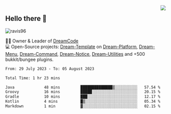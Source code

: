 <img align='right' src="https://github-readme-stats.vercel.app/api?username=Ravis96&show_icons=true">

## Hello there 👋
<p align="left"> <img src="https://komarev.com/ghpvc/?username=ravis96&label=Profile%20views&color=0e75b6&style=flat" alt="ravis96" /> </p>

👨‍💻 Owner & Leader of [DreamCode](https://github.com/DreamPoland) <br>
💻 Open-Source projects: [Dream-Template](https://github.com/DreamPoland/dream-template) on [Dream-Platform](https://github.com/DreamPoland/dream-platform), [Dream-Menu](https://github.com/DreamPoland/dream-menu), [Dream-Command](https://github.com/DreamPoland/dream-command), [Dream-Notice](https://github.com/DreamPoland/dream-notice), [Dream-Utilities](https://github.com/DreamPoland/dream-utilities) and +500 bukkit/bungee plugins.

<!--START_SECTION:waka-->

```txt
From: 29 July 2023 - To: 05 August 2023

Total Time: 1 hr 23 mins

Java             48 mins         ██████████████▒░░░░░░░░░░   57.54 %
Groovy           16 mins         █████░░░░░░░░░░░░░░░░░░░░   20.15 %
Gradle           10 mins         ███░░░░░░░░░░░░░░░░░░░░░░   12.17 %
Kotlin           4 mins          █▒░░░░░░░░░░░░░░░░░░░░░░░   05.34 %
Markdown         1 min           ▓░░░░░░░░░░░░░░░░░░░░░░░░   02.15 %
```

<!--END_SECTION:waka-->

